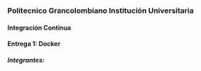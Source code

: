 <h3>Politecnico Grancolombiano Institución Universitaria</h3>
<h4>Integración Continua</h4>
<h4>Entrega 1: Docker</h4>
<h5>Integrantes:</h5>
